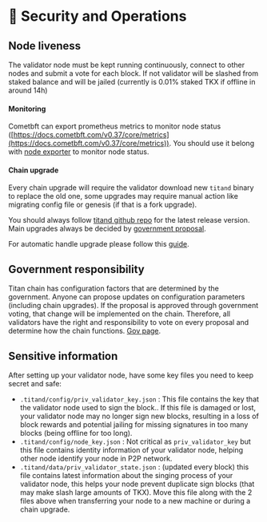 # 🔐 Security and Operations

## Node liveness

The validator node must be kept running continuously, connect to other nodes and submit a vote for each block. If not validator will be slashed from staked balance and will be jailed (currently is 0.01% staked TKX if offline in around 14h)

#### Monitoring

Cometbft can export prometheus metrics to monitor node status ([https://docs.cometbft.com/v0.37/core/metrics](https://docs.cometbft.com/v0.37/core/metrics)). You should use it belong with [node exporter](https://github.com/prometheus/node_exporter) to monitor node status.

#### Chain upgrade

Every chain upgrade will require the validator download new `titand` binary to replace the old one, some upgrades may require manual action like migrating config file or genesis (if that is a fork upgrade).&#x20;

You should always follow [titand github repo](https://github.com/titantkx/titan) for the latest release version. Main upgrades always be decided by [government proposal](https://tkxscan.io/Titan/gov).

For automatic handle upgrade please follow this [guide](automatic-upgrades.md).

## Government responsibility

Titan chain has configuration factors that are determined by the government. Anyone can propose updates on configuration parameters (including chain upgrades). If the proposal is approved through government voting, that change will be implemented on the chain. Therefore, all validators have the right and responsibility to vote on every proposal and determine how the chain functions. [Gov page](https://tkxscan.io/Titan/gov).

## Sensitive information

After setting up your validator node, have some key files you need to keep secret and safe:

* `.titand/config/priv_validator_key.json` : This file contains the key that the validator node used to sign the block.. If this file is damaged or lost, your validator node may no longer sign new blocks, resulting in a loss of block rewards and potential jailing for missing signatures in too many blocks (being offline for too long).
* `.titand/config/node_key.json` : Not critical as `priv_validator_key` but this file contains identity information of your validator node, helping other node identify your node in P2P network.
* `.titand/data/priv_validator_state.json` : (updated every block) this file contains latest information about the singing process of your validator node, this helps your node prevent duplicate sign blocks (that may make slash large amounts of TKX). Move this file along with the 2 files above when transferring your node to a new machine or during a chain upgrade.


